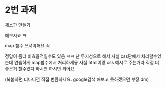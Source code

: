 # 2번 과제

체스판 만들기

해보시죠 ㅋ

map 함수 쓰셔야해요 꼭

정답이 좀더 비효율적일수도 있음 ㅋㅋ 난 무지성으로 해서
사실 css단에서 처리할수있는데 연습하게 map함수에서 처리하세용
사실 html이랑 css 예시로 주는거라 직접 더 좋은거 할수있다 하시면 하시면 되어요.

(복붙하면 티나니깐 직접 변환하세요. google검색 해보고 못하겠으면 부장 dm)

